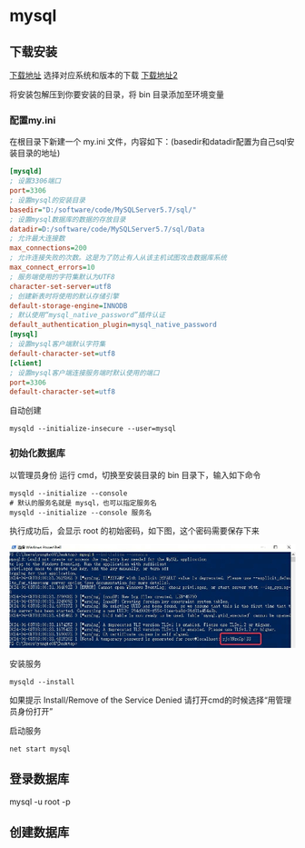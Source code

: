 # mysql

## 下载安装

[下载地址](https://dev.mysql.com/downloads/mysql/) 选择对应系统和版本的下载
[下载地址2](https://downloads.mysql.com/archives/community/)

将安装包解压到你要安装的目录，将 bin 目录添加至环境变量

### 配置my.ini

在根目录下新建一个 my.ini 文件，内容如下：(basedir和datadir配置为自己sql安装目录的地址)

```ini
[mysqld]
; 设置3306端口
port=3306
; 设置mysql的安装目录
basedir="D:/software/code/MySQLServer5.7/sql/"
; 设置mysql数据库的数据的存放目录
datadir=D:/software/code/MySQLServer5.7/sql/Data
; 允许最大连接数
max_connections=200
; 允许连接失败的次数。这是为了防止有人从该主机试图攻击数据库系统
max_connect_errors=10
; 服务端使用的字符集默认为UTF8
character-set-server=utf8
; 创建新表时将使用的默认存储引擎
default-storage-engine=INNODB
; 默认使用“mysql_native_password”插件认证
default_authentication_plugin=mysql_native_password
[mysql]
; 设置mysql客户端默认字符集
default-character-set=utf8
[client]
; 设置mysql客户端连接服务端时默认使用的端口
port=3306
default-character-set=utf8
```

自动创建

```shell
mysqld --initialize-insecure --user=mysql
```

### 初始化数据库

以管理员身份 运行 cmd，切换至安装目录的 bin 目录下，输入如下命令

```shell
mysqld --initialize --console
# 默认的服务名就是 mysql，也可以指定服务名
mysqld --initialize --console 服务名
```

执行成功后，会显示 root 的初始密码，如下图，这个密码需要保存下来

![mysql-init](./images/mysql-init.jpg)

安装服务

```shell
mysqld --install
```

如果提示 Install/Remove of the Service Denied 请打开cmd的时候选择“用管理员身份打开”

启动服务

```shell
net start mysql
```

## 登录数据库

mysql -u root -p

## 创建数据库
